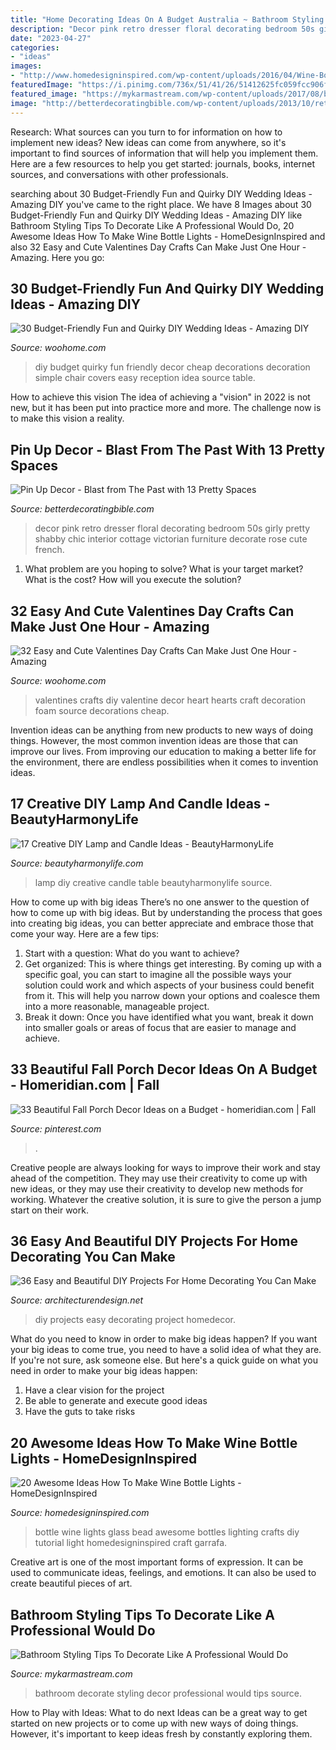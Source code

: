 ```yaml
---
title: "Home Decorating Ideas On A Budget Australia ~ Bathroom Styling Tips To Decorate Like A Professional Would Do"
description: "Decor pink retro dresser floral decorating bedroom 50s girly pretty shabby chic interior cottage victorian furniture decorate rose cute french"
date: "2023-04-27"
categories:
- "ideas"
images:
- "http://www.homedesigninspired.com/wp-content/uploads/2016/04/Wine-Bottle-Lights-11.jpg"
featuredImage: "https://i.pinimg.com/736x/51/41/26/51412625fc059fcc906faedc2d92aea3.jpg"
featured_image: "https://mykarmastream.com/wp-content/uploads/2017/08/bathroom-decor-1-1.jpg"
image: "http://betterdecoratingbible.com/wp-content/uploads/2013/10/retro-pin-up-girly-room-floral-wallpaper-pink-dresser-50s-style-inteior-decor-design-better-decorating-bible-blog.jpg"
---
```



Research: What sources can you turn to for information on how to implement new ideas?
New ideas can come from anywhere, so it's important to find sources of information that will help you implement them. Here are a few resources to help you get started: journals, books, internet sources, and conversations with other professionals.

	

		
searching about 30 Budget-Friendly Fun and Quirky DIY Wedding Ideas - Amazing DIY you've came to the right place. We have 8 Images about 30 Budget-Friendly Fun and Quirky DIY Wedding Ideas - Amazing DIY like Bathroom Styling Tips To Decorate Like A Professional Would Do, 20 Awesome Ideas How To Make Wine Bottle Lights - HomeDesignInspired and also 32 Easy and Cute Valentines Day Crafts Can Make Just One Hour - Amazing. Here you go:
		
    
## 30 Budget-Friendly Fun And Quirky DIY Wedding Ideas - Amazing DIY

<img loading=lazy src="http://www.woohome.com/wp-content/uploads/2014/01/diy-wedding-ideas-10.jpg" onerror="this.onerror=null;this.src='https://tse1.mm.bing.net/th?id=OIP.3Beek2sbjcFI8XWQJtt-MAHaLH&amp;pid=15.1';" alt="30 Budget-Friendly Fun and Quirky DIY Wedding Ideas - Amazing DIY">

_Source: woohome.com_

>diy budget quirky fun friendly decor cheap decorations decoration simple chair covers easy reception idea source table. 

	

How to achieve this vision
The idea of achieving a "vision" in 2022 is not new, but it has been put into practice more and more. The challenge now is to make this vision a reality.

    
## Pin Up Decor - Blast From The Past With 13 Pretty Spaces

<img loading=lazy src="http://betterdecoratingbible.com/wp-content/uploads/2013/10/retro-pin-up-girly-room-floral-wallpaper-pink-dresser-50s-style-inteior-decor-design-better-decorating-bible-blog.jpg" onerror="this.onerror=null;this.src='https://tse1.mm.bing.net/th?id=OIP.i_TE6JdXTUKgvifs3IzyUwHaKj&amp;pid=15.1';" alt="Pin Up Decor - Blast from The Past with 13 Pretty Spaces">

_Source: betterdecoratingbible.com_

>decor pink retro dresser floral decorating bedroom 50s girly pretty shabby chic interior cottage victorian furniture decorate rose cute french. 

	

1. What problem are you hoping to solve? What is your target market? What is the cost? How will you execute the solution?

    
## 32 Easy And Cute Valentines Day Crafts Can Make Just One Hour - Amazing

<img loading=lazy src="http://www.woohome.com/wp-content/uploads/2016/02/ValentinesDayCrafts-25.jpg" onerror="this.onerror=null;this.src='https://tse1.mm.bing.net/th?id=OIP.v-YEyR3s17pDyW2OT3vIYAHaJ4&amp;pid=15.1';" alt="32 Easy and Cute Valentines Day Crafts Can Make Just One Hour - Amazing">

_Source: woohome.com_

>valentines crafts diy valentine decor heart hearts craft decoration foam source decorations cheap. 

	

Invention ideas can be anything from new products to new ways of doing things. However, the most common invention ideas are those that can improve our lives. From improving our education to making a better life for the environment, there are endless possibilities when it comes to invention ideas.

    
## 17 Creative DIY Lamp And Candle Ideas - BeautyHarmonyLife

<img loading=lazy src="http://beautyharmonylife.com/wp-content/uploads/2014/02/Modern-brief-rustic-double-slider-strawhat-table-lamp-634x845.jpg" onerror="this.onerror=null;this.src='https://tse2.mm.bing.net/th?id=OIP.bpghCvp1KleI7qiVVrYxigHaJ3&amp;pid=15.1';" alt="17 Creative DIY Lamp and Candle Ideas - BeautyHarmonyLife">

_Source: beautyharmonylife.com_

>lamp diy creative candle table beautyharmonylife source. 

	

How to come up with big ideas
There’s no one answer to the question of how to come up with big ideas. But by understanding the process that goes into creating big ideas, you can better appreciate and embrace those that come your way. Here are a few tips:
1. Start with a question: What do you want to achieve?
2. Get organized: This is where things get interesting. By coming up with a specific goal, you can start to imagine all the possible ways your solution could work and which aspects of your business could benefit from it. This will help you narrow down your options and coalesce them into a more reasonable, manageable project.
3. Break it down: Once you have identified what you want, break it down into smaller goals or areas of focus that are easier to manage and achieve.

    
## 33 Beautiful Fall Porch Decor Ideas On A Budget - Homeridian.com | Fall

<img loading=lazy src="https://i.pinimg.com/736x/51/41/26/51412625fc059fcc906faedc2d92aea3.jpg" onerror="this.onerror=null;this.src='https://tse3.mm.bing.net/th?id=OIP.iu2e5XVoy4JG7ifvLhYZmgHaLG&amp;pid=15.1';" alt="33 Beautiful Fall Porch Decor Ideas on a Budget - homeridian.com | Fall">

_Source: pinterest.com_

>. 

	

Creative people are always looking for ways to improve their work and stay ahead of the competition. They may use their creativity to come up with new ideas, or they may use their creativity to develop new methods for working. Whatever the creative solution, it is sure to give the person a jump start on their work.

    
## 36 Easy And Beautiful DIY Projects For Home Decorating You Can Make

<img loading=lazy src="http://cdn.architecturendesign.net/wp-content/uploads/2015/01/DIY-project-for-homedecor-20.jpg" onerror="this.onerror=null;this.src='https://tse4.mm.bing.net/th?id=OIP.MYHGAeg8sKh3XQbKaBVi5wHaO0&amp;pid=15.1';" alt="36 Easy and Beautiful DIY Projects For Home Decorating You Can Make">

_Source: architecturendesign.net_

>diy projects easy decorating project homedecor. 

	

What do you need to know in order to make big ideas happen?
If you want your big ideas to come true, you need to have a solid idea of what they are. If you're not sure, ask someone else. But here's a quick guide on what you need in order to make your big ideas happen: 
1. Have a clear vision for the project 
2. Be able to generate and execute good ideas 
3. Have the guts to take risks 

    
## 20 Awesome Ideas How To Make Wine Bottle Lights - HomeDesignInspired

<img loading=lazy src="http://www.homedesigninspired.com/wp-content/uploads/2016/04/Wine-Bottle-Lights-11.jpg" onerror="this.onerror=null;this.src='https://tse4.mm.bing.net/th?id=OIP.pWxb8BMvZ6RaEZKj-Bf6jgHaJ4&amp;pid=15.1';" alt="20 Awesome Ideas How To Make Wine Bottle Lights - HomeDesignInspired">

_Source: homedesigninspired.com_

>bottle wine lights glass bead awesome bottles lighting crafts diy tutorial light homedesigninspired craft garrafa. 

	

Creative art is one of the most important forms of expression. It can be used to communicate ideas, feelings, and emotions. It can also be used to create beautiful pieces of art.

    
## Bathroom Styling Tips To Decorate Like A Professional Would Do

<img loading=lazy src="https://mykarmastream.com/wp-content/uploads/2017/08/bathroom-decor-1-1.jpg" onerror="this.onerror=null;this.src='https://tse2.mm.bing.net/th?id=OIP.CqOuqguWdCMtM1qfhjXDcQHaLH&amp;pid=15.1';" alt="Bathroom Styling Tips To Decorate Like A Professional Would Do">

_Source: mykarmastream.com_

>bathroom decorate styling decor professional would tips source. 

	

How to Play with Ideas: What to do next
Ideas can be a great way to get started on new projects or to come up with new ways of doing things. However, it's important to keep ideas fresh by constantly exploring them.

